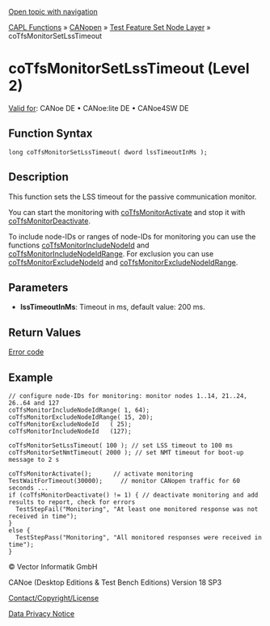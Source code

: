 [Open topic with navigation](../../../../../../CANoeDEFamily.htm#Topics/CAPLFunctions/CANopen/NodeLayerTFS/Functions/CAPLfunctionCoTfsMonitorSetLssTimeout.md)

[CAPL Functions](../../../CAPLfunctions.md) » [CANopen](../../CAPLfunctionsCANopenOverview.md) » [Test Feature Set Node Layer](../CAPLfunctionsCANopenNLTFSLevelOverview.md) » coTfsMonitorSetLssTimeout

# coTfsMonitorSetLssTimeout (Level 2)

[Valid for](../../../../Shared/FeatureAvailability.md):  CANoe DE • CANoe:lite DE • CANoe4SW DE

## Function Syntax

```plaintext
long coTfsMonitorSetLssTimeout( dword lssTimeoutInMs );
```

## Description

This function sets the LSS timeout for the passive communication monitor.

You can start the monitoring with [coTfsMonitorActivate](CAPLfunctionCoTfsMonitorActivate.md) and stop it with [coTfsMonitorDeactivate](CAPLfunctionCoTfsMonitorDeactivate.md).

To include node-IDs or ranges of node-IDs for monitoring you can use the functions [coTfsMonitorIncludeNodeId](CAPLfunctionCoTfsMonitorIncludeNodeId.md) and [coTfsMonitorIncludeNodeIdRange](CAPLfunctionCoTfsMonitorIncludeNodeIdRange.md). For exclusion you can use [coTfsMonitorExcludeNodeId](CAPLfunctionCoTfsMonitorExcludeNodeId.md) and [coTfsMonitorExcludeNodeIdRange](CAPLfunctionCoTfsMonitorExcludeNodeIdRange.md).

## Parameters

- **lssTimeoutInMs**: Timeout in ms, default value: 200 ms.

## Return Values

[Error code](../CAPLfunctionsCANopenNLTFSErrorCodes.md)

## Example

```plaintext
// configure node-IDs for monitoring: monitor nodes 1..14, 21..24, 26..64 and 127
coTfsMonitorIncludeNodeIdRange( 1, 64);
coTfsMonitorExcludeNodeIdRange( 15, 20);
coTfsMonitorExcludeNodeId   ( 25);
coTfsMonitorIncludeNodeId   (127);

coTfsMonitorSetLssTimeout( 100 ); // set LSS timeout to 100 ms
coTfsMonitorSetNmtTimeout( 2000 ); // set NMT timeout for boot-up message to 2 s

coTfsMonitorActivate();      // activate monitoring
TestWaitForTimeout(30000);     // monitor CANopen traffic for 60 seconds ...
if (coTfsMonitorDeactivate() != 1) { // deactivate monitoring and add results to report, check for errors
  TestStepFail("Monitoring", "At least one monitored response was not received in time");
}
else {
  TestStepPass("Monitoring", "All monitored responses were received in time");
}
```

© Vector Informatik GmbH

CANoe (Desktop Editions & Test Bench Editions) Version 18 SP3

[Contact/Copyright/License](../../../../Shared/ContactCopyrightLicense.md)

[Data Privacy Notice](https://www.vector.com/int/en/company/get-info/privacy-policy/)